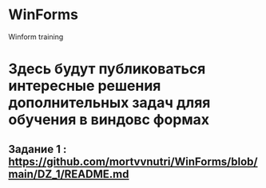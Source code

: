 # WinForms
 Winform training
# Здесь будут публиковаться интересные решения дополнительных задач дляя обучения в виндовс формах

## Задание 1 : https://github.com/mortvvnutri/WinForms/blob/main/DZ_1/README.md
